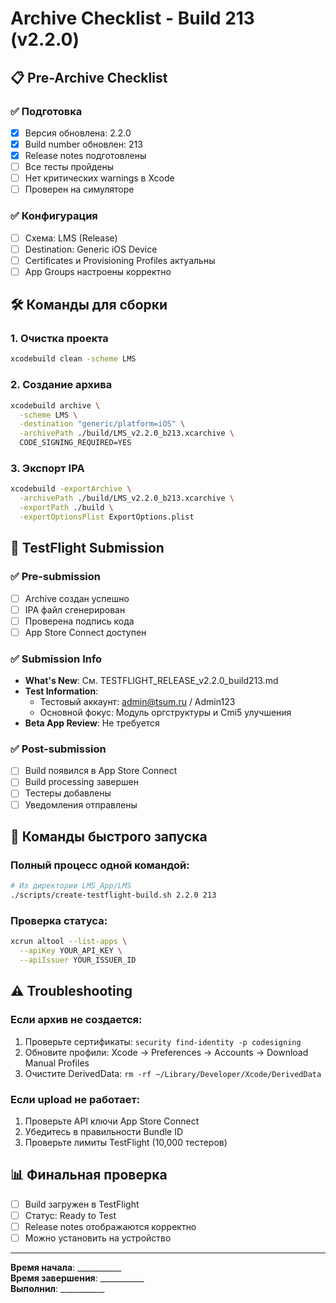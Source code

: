 # Archive Checklist - Build 213 (v2.2.0)

## 📋 Pre-Archive Checklist

### ✅ Подготовка
- [x] Версия обновлена: 2.2.0
- [x] Build number обновлен: 213
- [x] Release notes подготовлены
- [ ] Все тесты пройдены
- [ ] Нет критических warnings в Xcode
- [ ] Проверен на симуляторе

### ✅ Конфигурация
- [ ] Схема: LMS (Release)
- [ ] Destination: Generic iOS Device
- [ ] Certificates и Provisioning Profiles актуальны
- [ ] App Groups настроены корректно

## 🛠 Команды для сборки

### 1. Очистка проекта
```bash
xcodebuild clean -scheme LMS
```

### 2. Создание архива
```bash
xcodebuild archive \
  -scheme LMS \
  -destination "generic/platform=iOS" \
  -archivePath ./build/LMS_v2.2.0_b213.xcarchive \
  CODE_SIGNING_REQUIRED=YES
```

### 3. Экспорт IPA
```bash
xcodebuild -exportArchive \
  -archivePath ./build/LMS_v2.2.0_b213.xcarchive \
  -exportPath ./build \
  -exportOptionsPlist ExportOptions.plist
```

## 📱 TestFlight Submission

### ✅ Pre-submission
- [ ] Archive создан успешно
- [ ] IPA файл сгенерирован
- [ ] Проверена подпись кода
- [ ] App Store Connect доступен

### ✅ Submission Info
- **What's New**: См. TESTFLIGHT_RELEASE_v2.2.0_build213.md
- **Test Information**: 
  - Тестовый аккаунт: admin@tsum.ru / Admin123
  - Основной фокус: Модуль оргструктуры и Cmi5 улучшения
- **Beta App Review**: Не требуется

### ✅ Post-submission
- [ ] Build появился в App Store Connect
- [ ] Build processing завершен
- [ ] Тестеры добавлены
- [ ] Уведомления отправлены

## 🚀 Команды быстрого запуска

### Полный процесс одной командой:
```bash
# Из директории LMS_App/LMS
./scripts/create-testflight-build.sh 2.2.0 213
```

### Проверка статуса:
```bash
xcrun altool --list-apps \
  --apiKey YOUR_API_KEY \
  --apiIssuer YOUR_ISSUER_ID
```

## ⚠️ Troubleshooting

### Если архив не создается:
1. Проверьте сертификаты: `security find-identity -p codesigning`
2. Обновите профили: Xcode → Preferences → Accounts → Download Manual Profiles
3. Очистите DerivedData: `rm -rf ~/Library/Developer/Xcode/DerivedData`

### Если upload не работает:
1. Проверьте API ключи App Store Connect
2. Убедитесь в правильности Bundle ID
3. Проверьте лимиты TestFlight (10,000 тестеров)

## 📊 Финальная проверка
- [ ] Build загружен в TestFlight
- [ ] Статус: Ready to Test
- [ ] Release notes отображаются корректно
- [ ] Можно установить на устройство

---
**Время начала**: ___________  
**Время завершения**: ___________  
**Выполнил**: ___________ 